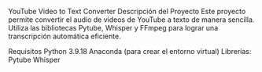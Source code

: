 YouTube Video to Text Converter
Descripción del Proyecto
Este proyecto permite convertir el audio de videos de YouTube a texto de manera sencilla. Utiliza las bibliotecas Pytube, Whisper y FFmpeg para lograr una transcripción automática eficiente.

Requisitos
Python 3.9.18
Anaconda (para crear el entorno virtual)
Librerías:
Pytube
Whisper
